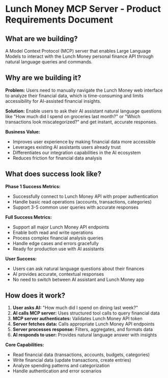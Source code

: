 # Lunch Money MCP Server - Product Requirements Document

## What are we building?

A Model Context Protocol (MCP) server that enables Large Language Models to interact with the Lunch Money personal finance API through natural language queries and commands.

## Why are we building it?

**Problem:** Users need to manually navigate the Lunch Money web interface to analyze their financial data, which is time-consuming and limits accessibility for AI-assisted financial insights.

**Solution:** Enable users to ask their AI assistant natural language questions like "How much did I spend on groceries last month?" or "Which transactions look miscategorized?" and get instant, accurate responses.

**Business Value:**

- Improves user experience by making financial data more accessible
- Leverages existing AI assistants users already trust
- Differentiates our integration capabilities in the AI ecosystem
- Reduces friction for financial data analysis

## What does success look like?

**Phase 1 Success Metrics:**

- Successfully connect to Lunch Money API with proper authentication
- Handle basic read operations (accounts, transactions, categories)
- Support 3-5 common user queries with accurate responses

**Full Success Metrics:**

- Support all major Lunch Money API endpoints
- Enable both read and write operations
- Process complex financial analysis queries
- Handle edge cases and errors gracefully
- Ready for production use with AI assistants

**User Success:**

- Users can ask natural language questions about their finances
- AI provides accurate, contextual responses
- No need to switch between AI assistant and Lunch Money app

## How does it work?

1. **User asks AI:** "How much did I spend on dining last week?"
2. **AI calls MCP server:** Uses structured tool calls to query financial data
3. **MCP server authenticates:** Validates Lunch Money API token
4. **Server fetches data:** Calls appropriate Lunch Money API endpoints
5. **Server processes response:** Filters, aggregates, and formats data
6. **AI responds to user:** Provides natural language answer with insights

**Core Capabilities:**

- Read financial data (transactions, accounts, budgets, categories)
- Write financial data (update transactions, create entries)
- Analyze spending patterns and categorization
- Handle authentication and error scenarios
